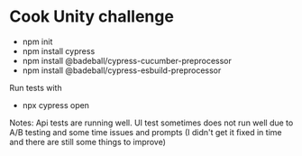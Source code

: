 # Cook Unity challenge

- npm init
- npm install cypress
- npm install @badeball/cypress-cucumber-preprocessor
- npm install @badeball/cypress-esbuild-preprocessor

Run tests with 
- npx cypress open 


Notes:
Api tests are running well. UI test sometimes does not run well due to A/B testing and some time issues and prompts (I didn't get it fixed in time and there are still some things to improve)
